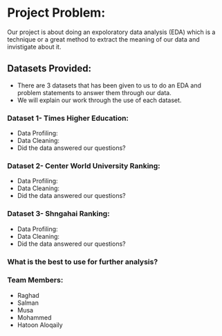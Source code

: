 # Project Problem:
Our project is about doing an expoloratory data analysis (EDA) which is a technique or a great method to extract the meaning of our data and invistigate about it.
## Datasets Provided:
- There are 3 datasets that has been given to us to do an EDA and problem statements to answer them through our data.
- We will explain our work through the use of each dataset.

### Dataset 1- Times Higher Education:
- Data Profiling:
- Data Cleaning:
- Did the data answered our questions?

### Dataset 2- Center World University Ranking:
- Data Profiling:
- Data Cleaning:
- Did the data answered our questions?


### Dataset 3- Shngahai Ranking:
- Data Profiling:
- Data Cleaning:
- Did the data answered our questions?

### What is the best to use for further analysis?



### Team Members:
- Raghad
- Salman
- Musa
- Mohammed
- Hatoon Aloqaily

  
